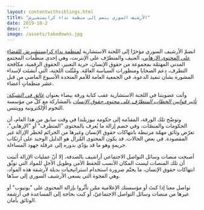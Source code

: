 ```yaml
---
layout: contentwithsiblings.html
title: "الأرشيف السوري ينضم إلى منظمة نداء كرايستشيرش"
date: 2019-10-2
desc: ""
image: /assets/takedowns.jpg
---
```

 انضمّ الأرشيف السوري مؤخرًا إلى اللجنة الاستشارية [لمنظمة نداء كرايستشيرش للقضاء على المحتوى الإرهابي](https://www.christchurchcall.com)، العنيف والمتطرّف على الإنترنت، وهي إحدى منظّمات المجتمع المدني المهتمّة بمجموعة من حقوق الإنسان، حرية التعبير، الحقوق الرقمية، مكافحة التطرف، دعم الضحايا ومنظورات السياسة العامّة. ومُثّلت اللجنة، التي أنشئت لإسداء المشورة بشأن تنفيذ الدعوة، في الجمعية العامة للأمم المتحدة الأسبوع الماضي من قبل عشر منظماتٍ أعضاء.

وأتت عضويتنا في اللجنة الاستشارية عقب كتابة ورقة بيضاء بعنوان [*عالق في الشبكة: تأثير قوانين الخطاب المتطرّف على محتوى حقوق الإنسان*](https://syrianarchive.org/ar/tech-advocacy/impact-extremist-human-rights.html) بالمشاركة مع كلّ من مؤسسة التخوم الإلكترونية وويتنس.

وتوضّح تلك الورقة، المقدّمة إلى حكومة نيوزيلندا في وقت سابق من هذا العام، أن الحكومات والمنصّات، وفي خضم إزالة ما يُعرف بالمحتوى "المتطرف" أو "الإرهابي"، تعرّض وثائق مهمّة مرتبطة بانتهاكات حقوق الإنسان وغيرها من الجرائم لخطر الإزالة غير المقصودة. في بعض الحالات، قد يكون المحتوى المُزال هو الدليل الوحيد على ارتكاب جريمةٍ  وهو ما قد يؤدّي بدوره إلى عرقلة جهود المساءلة.

أصبحت منصات وسائل التواصل الاجتماعي أراشيف بالصدفة، إلا أنّ عمليات الإزالة أثبتت أن تلك المنصات ليست المكان الأنسب للحفظ الآمن وطويل الأجل للمواد التي توثّق انتهاكات حقوق الإنسان، ما يحتّم ضرورة استخدام استراتيجيات بديلة لأرشفة هذه المواد، وهي الفجوة التي يسعى الأرشيف السوري إلى سدّها.

تواصل معنا إذا كنتَ أو مؤسستك الإعلامية ممّن تأثّروا بإزالة المحتوى على "يوتيوب" أو غيرها من منصات وسائل التواصل الاجتماعيّ، أو كنت بحاجة إلى المساعدة في أرشفة الوثائق بأمان.


